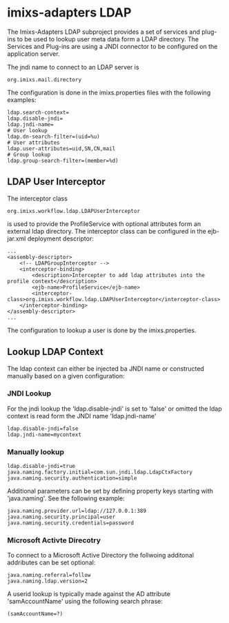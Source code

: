 # imixs-adapters LDAP

The Imixs-Adapters LDAP subproject provides a set of services and plug-ins to be used to lookup user meta data form a LDAP directory.
The Services and Plug-ins are using a JNDI connector to be configured on the application server. 

The jndi name to connect to an LDAP server is

    org.imixs.mail.directory


The configuration is done in the imixs.properties files with the following examples:


    ldap.search-context=
    ldap.disable-jndi=
    ldap.jndi-name=
    # User lookup
    ldap.dn-search-filter=(uid=%u)
    # User attributes
    ldap.user-attributes=uid,SN,CN,mail
    # Group lookup
    ldap.group-search-filter=(member=%d)


## LDAP User Interceptor 

The interceptor class 

	org.imixs.workflow.ldap.LDAPUserInterceptor

is used to provide the ProfileService with optional attributes form an external ldap directory. The interceptor class can be configured in the ejb-jar.xml deployment descriptor:


	...
	<assembly-descriptor>
		<!-- LDAPGroupInterceptor -->
		<interceptor-binding> 
		    <description>Intercepter to add ldap attributes into the profile context</description> 
		    <ejb-name>ProfileService</ejb-name> 
			<interceptor-class>org.imixs.workflow.ldap.LDAPUserInterceptor</interceptor-class> 
		</interceptor-binding>
	</assembly-descriptor>
	...

The configuration to lookup a user is done by the imixs.properties.

## Lookup LDAP Context
The ldap context can either be injected ba JNDI name or constructed manually based on a given configuration:

### JNDI Lookup
For the jndi lookup the 'ldap.disable-jndi' is set to 'false' or omitted the ldap context is read form the JNDI name 'ldap.jndi-name'

    ldap.disable-jndi=false
    ldap.jndi-name=mycontext


### Manually lookup

	ldap.disable-jndi=true
	java.naming.factory.initial=com.sun.jndi.ldap.LdapCtxFactory
	java.naming.security.authentication=simple
	
	
Additional parameters can be set by defining property keys starting with 'java.naming'. See the following example:


	java.naming.provider.url=ldap://127.0.0.1:389
	java.naming.security.principal=user
	java.naming.security.credentials=password


### Microsoft Activte Direcotry
To connect to a Microsoft Active Directory the follwoing additonal addributes can be set optional:


	java.naming.referral=follow
	java.naming.ldap.version=2

A userid lookup is typically made against the AD attribute 'samAccountName' using the following search phrase:

	(samAccountName=?)



  
